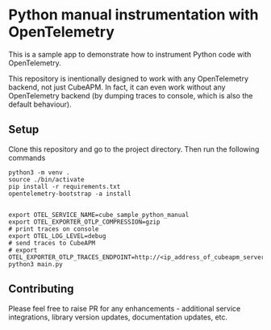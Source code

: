 # Python manual instrumentation with OpenTelemetry

This is a sample app to demonstrate how to instrument Python code with OpenTelemetry.

This repository is inentionally designed to work with any OpenTelemetry backend, not just CubeAPM. In fact, it can even work without any OpenTelemetry backend (by dumping traces to console, which is also the default behaviour).

## Setup

Clone this repository and go to the project directory. Then run the following commands

```
python3 -m venv .
source ./bin/activate
pip install -r requirements.txt
opentelemetry-bootstrap -a install


export OTEL_SERVICE_NAME=cube_sample_python_manual
export OTEL_EXPORTER_OTLP_COMPRESSION=gzip
# print traces on console
export OTEL_LOG_LEVEL=debug
# send traces to CubeAPM
# export OTEL_EXPORTER_OTLP_TRACES_ENDPOINT=http://<ip_address_of_cubeapm_server>:4318/v1/traces
python3 main.py
```

## Contributing

Please feel free to raise PR for any enhancements - additional service integrations, library version updates, documentation updates, etc.
